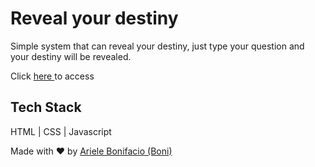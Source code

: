 # Reveal your destiny

Simple system that can reveal your destiny, just type your question and your destiny will be revealed.

Click <a href="https://bonieasy.github.io/RevealDestiny/" target="_blank"> here </a> to access

## Tech Stack

HTML | CSS | Javascript

Made with :heart: by <a href="https://www.linkedin.com/in/ariele-bonifacio/" target="_blank">Ariele Bonifacio (Boni) </a>